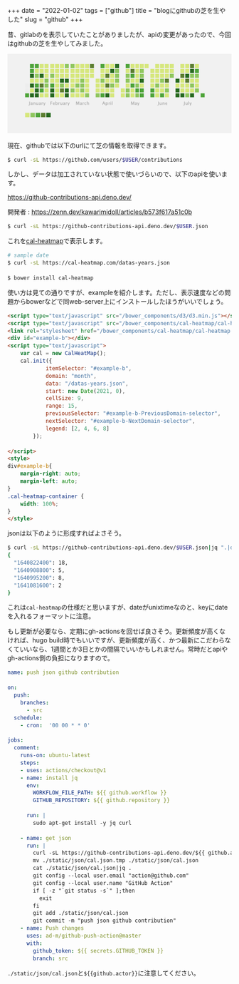 +++
date = "2022-01-02"
tags = ["github"]
title = "blogにgithubの芝を生やした"
slug = "github"
+++

昔、gitlabのを表示していたことがありましたが、apiの変更があったので、今回はgithubの芝を生やしてみました。

![](https://raw.githubusercontent.com/syui/img/master/other/github_contribution.png)

現在、githubでは以下のurlにて芝の情報を取得できます。

```sh
$ curl -sL https://github.com/users/$USER/contributions
```

しかし、データは加工されていない状態で使いづらいので、以下のapiを使います。

https://github-contributions-api.deno.dev/

開発者 : https://zenn.dev/kawarimidoll/articles/b573f617a51c0b

```sh
$ curl -sL https://github-contributions-api.deno.dev/$USER.json
```

これを[cal-heatmap](https://cal-heatmap.com/)で表示します。

```sh
# sample date
$ curl -sL https://cal-heatmap.com/datas-years.json

$ bower install cal-heatmap
```

使い方は見ての通りですが、exampleを紹介します。ただし、表示速度などの問題からbowerなどで同web-server上にインストールしたほうがいいでしょう。

```html
<script type="text/javascript" src="/bower_components/d3/d3.min.js"></script>
<script type="text/javascript" src="/bower_components/cal-heatmap/cal-heatmap.min.js"></script>
<link rel="stylesheet" href="/bower_components/cal-heatmap/cal-heatmap.css" />
<div id="example-b"></div>
<script type="text/javascript">
	var cal = new CalHeatMap();
	cal.init({
			itemSelector: "#example-b",
			domain: "month",
			data: "/datas-years.json",
			start: new Date(2021, 0),
			cellSize: 9,
			range: 15,
			previousSelector: "#example-b-PreviousDomain-selector",
			nextSelector: "#example-b-NextDomain-selector",
			legend: [2, 4, 6, 8]
		});

</script>
<style>
div#example-b{
	margin-right: auto;
	margin-left: auto;
}
.cal-heatmap-container {
	width: 100%;
}
</style>
```

jsonは以下のように形成すればよさそう。

```sh
$ curl -sL https://github-contributions-api.deno.dev/$USER.json|jq ".|del(.totalContributions)|.[]|.[]|.[]|{(.date+\"T00:00:00Z\"|fromdate|tostring):(.contributionCount)}"|jq -n '[inputs] | add'
{
  "1640822400": 18,
  "1640908800": 5,
  "1640995200": 8,
  "1641081600": 2
}
```

これは`cal-heatmap`の仕様だと思いますが、dateがunixtimeなのと、keyにdateを入れるフォーマットに注意。

もし更新が必要なら、定期にgh-actionsを回せば良さそう。更新頻度が高くなければ、hugo build時でもいいですが、更新頻度が高く、かつ最新にこだわらなくていいなら、1週間とか3日とかの間隔でいいかもしれません。常時だとapiやgh-actions側の負担になりますので。


```yml:gh-actions.yml
name: push json github contribution
  
on:
  push:
    branches:
      - src
  schedule:
    - cron:  '00 00 * * 0'

jobs:
  comment:
    runs-on: ubuntu-latest
    steps:
    - uses: actions/checkout@v1
    - name: install jq
      env:
        WORKFLOW_FILE_PATH: ${{ github.workflow }}
        GITHUB_REPOSITORY: ${{ github.repository }}

      run: |
        sudo apt-get install -y jq curl

    - name: get json
      run: |
        curl -sL https://github-contributions-api.deno.dev/${{ github.actor }}.json|jq ".|del(.totalContributions)|.[]|.[]|.[]|{(.date+\"T00:00:00Z\"|fromdate|tostring):(.contributionCount)}"|jq -n '[inputs] | add' >> ./static/json/cal.json.tmp
        mv ./static/json/cal.json.tmp ./static/json/cal.json
        cat ./static/json/cal.json|jq .
        git config --local user.email "action@github.com"
        git config --local user.name "GitHub Action"
        if [ -z "`git status -s`" ];then
          exit
        fi
        git add ./static/json/cal.json
        git commit -m "push json github contribution"
    - name: Push changes
      uses: ad-m/github-push-action@master
      with:
        github_token: ${{ secrets.GITHUB_TOKEN }}
        branch: src

```

`./static/json/cal.json`と`${{github.actor}}`に注意してください。
